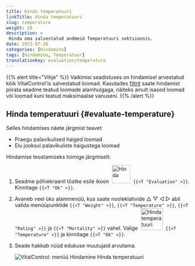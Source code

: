 ```yaml
---
title: Hinda temperatuuri
linkTitle: Hinda temperatuuri
slug: temperature
weight: 20
description: >
 Hinda oma salvestatud andmeid Temperatuuri sektsioonis.
date: 2023-07-26
categories: [Hindamine]
tags: [Hindamine, Temperatuur]
translationKey: evaluation/temperature
---
```

{{% alert title="Vihje" %}}
Vaikimisi seadistuses on hindamisel arvestatud kõik VitalControl'is salvestatud loomad. Kasutades [filtrit](../../filter/) saate hindamist piirata seadme teatud loomade alamhulgaga, näiteks ainult isased loomad või loomad kuni teatud maksimaalse vanuseni.
{{% /alert %}}

## Hinda temperatuuri {#evaluate-temperature}

Selles hindamises näete järgmist teavet:
- Praegu palavikulised haiged loomad
- Elu jooksul palavikuliste haigustega loomad

Hindamise teostamiseks toimige järgmiselt:

1. Seadme põhiekraanil tõstke esile ikoon &nbsp;<img src="/icons/main/evaluation.svg" width="50" align="bottom" alt="Hinda" />&nbsp; `{{<T "Evaluation" >}}`. Kinnitage `{{<T "Ok" >}}`.

2. Avaneb veel üks alammenüü, kus saate nooleklahvide △ ▽ ◁ ▷ abil valida menüüpunktide `{{<T "Weight" >}}`, `{{<T "Temperature" >}}`, `{{<T "Rating" >}}` ja `{{<T "Mortality" >}}` vahel. Valige &nbsp;<img src="/icons/evaluation/temperature.svg" width="60" align="bottom" alt="Hinda temperatuuri" />&nbsp; `{{<T "Temperature" >}}` ja kinnitage `{{<T "Ok" >}}`.

3. Seade hakkab nüüd edukuse muutujaid arvutama.

   ![VitalControl: menüü Hindamine Hinda temperatuuri](../images/temperature.png "Hinda temperatuuri")
